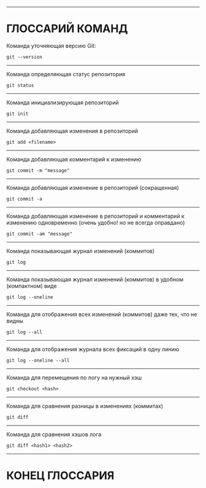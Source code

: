 ***
# ГЛОССАРИЙ КОМАНД

Команда уточняющая версию Git:

    git --version
***

Команда определяющая статус репозитория

    git status
***

Команда инициализирующая репозиторий

    git init
***

Команда добавляющая изменения в репозиторий

    git add <filename>
***

Команда добавляющая комментарий к изменению

    git commit -m "message"
***

Команда добавляющая изменение в репозиторий (сокращенная)

    git commit -a
***

Команда добавляющая изменениe в репозиторий и комментарий к изменению одновременно (очень удобно! но не всегда оправдано) 

    git commit -am "message"
***

Команда показывающая журнал изменений (коммитов) 

    git log
***

Команда показывающая журнал изменений (коммитов) в удобном (компактном) виде

    git log --oneline
***

Команда для отображения всех изменений (коммитов) даже тех, что не видны

    git log --all
***

Команда для отображения журнала всех фиксаций в одну линию

    git log --oneline --all
***

Команда для перемещения по логу на нужный хэш

    git checkout <hash>
***

Команда для сравнения разницы в изменениях (коммитах)

    git diff
***

Команда для сравнения хэшов лога

    git diff <hash1> <hash2>
 ***

 # КОНЕЦ ГЛОССАРИЯ

